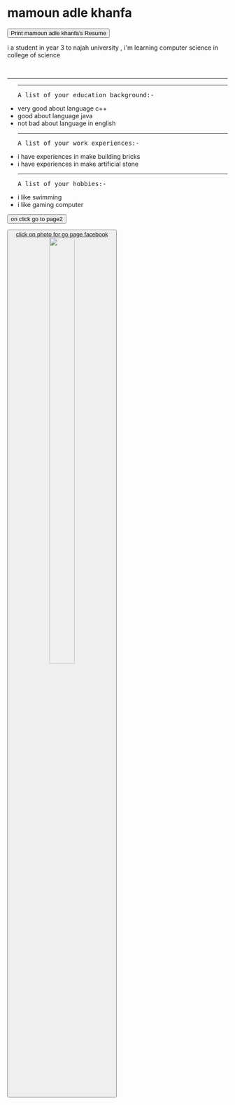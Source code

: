 
<!DOCTYPE>
<html>
<head>
<meta name="viewport" content="width=device-width, initial-scale=1.0">
<link rel="stylesheet" href ="style.css">
</head>
<body>
<title>
mamoun adle
</title>

<style>
li.new1:hover {
color:green
}
pre.new2:hover {
color:green
}
</style>



<h1 onclick="alert ('Welcome to mamoun site, please let me know if you have any questions') ">
mamoun adle khanfa
</h1>

<button onclick="window.print()">Print mamoun adle khanfa’s Resume</button>
 
<p>i a student in year 3 to najah university , i'm learning computer science in college of science</p>
<br><hr>
<p>

</p>
<ul>
<hr>
<pre>A list of your education background:-</pre>
<li>  very good about language c++  </li>
<li> good about language java</li>
<li> not bad about language in english </li>

<hr>


<div>
<pre class ="new2">A list of your work experiences:-</pre>
<li class="new1" >i have experiences in make building bricks </li>
<li class="new1" > i have experiences in make artificial stone </li>

</div>
<hr>
<pre>A list of your hobbies:- </pre>
<li> i like swimming </li>
<li> i like gaming computer </li>
</ul>

<a href="https://mamoun-adle.github.io/page2.html"><button> on click go to page2</button> </a>



<script type="text/javascript">window["_gaUserPrefs"] = { ioo : function() { return true; } }</script>


<a href="https://www.facebook.com/mamounadleKhanfa"><button>click on photo for go page facebook
<img src="https://scontent.fjrs1-2.fna.fbcdn.net/v/t1.6435-9/129230768_2704938953089688_4310434584620030910_n.jpg?_nc_cat=102&ccb=1-3&_nc_sid=09cbfe&_nc_ohc=uZZsb25w0SoAX8QujdT&_nc_ht=scontent.fjrs1-2.fna&oh=97d58a6ac22d05ae0cda0b96d6f38075&oe=60963AE3" style = "width:50%">
</a>


</body>
</html>
